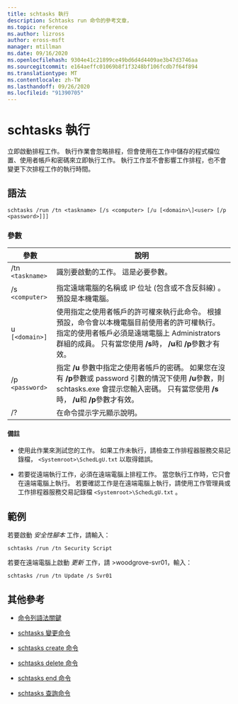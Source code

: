 ```yaml
---
title: schtasks 執行
description: Schtasks run 命令的參考文章，
ms.topic: reference
ms.author: lizross
author: eross-msft
manager: mtillman
ms.date: 09/16/2020
ms.openlocfilehash: 9304e41c21899ce49bd6d4d4409ae3b47d3746aa
ms.sourcegitcommit: e164aeffc01069b8f1f3248bf106fcdb7f64f894
ms.translationtype: MT
ms.contentlocale: zh-TW
ms.lasthandoff: 09/26/2020
ms.locfileid: "91390705"
---
```

# <a name="schtasks-run"></a>schtasks 執行

立即啟動排程工作。 執行作業會忽略排程，但會使用在工作中儲存的程式檔位置、使用者帳戶和密碼來立即執行工作。 執行工作並不會影響工作排程，也不會變更下次排程工作的執行時間。

## <a name="syntax"></a>語法

```
schtasks /run /tn <taskname> [/s <computer> [/u [<domain>\]<user> [/p <password>]]]
```

### <a name="parameters"></a>參數

| 參數 | 說明 |
|--|--|
| /tn `<taskname>` | 識別要啟動的工作。 這是必要參數。 |
| /s `<computer>` | 指定遠端電腦的名稱或 IP 位址 (包含或不含反斜線) 。 預設是本機電腦。 |
| u `[<domain>]` | 使用指定之使用者帳戶的許可權來執行此命令。 根據預設，命令會以本機電腦目前使用者的許可權執行。 指定的使用者帳戶必須是遠端電腦上 Administrators 群組的成員。 只有當您使用 **/s**時， **/u**和 **/p**參數才有效。 |
| /p `<password>` | 指定 **/u** 參數中指定之使用者帳戶的密碼。 如果您在沒有 **/p**參數或 password 引數的情況下使用 **/u**參數，則 schtasks.exe 會提示您輸入密碼。 只有當您使用 **/s**時， **/u**和 **/p**參數才有效。 |
| /? | 在命令提示字元顯示說明。 |

#### <a name="remarks"></a>備註

- 使用此作業來測試您的工作。 如果工作未執行，請檢查工作排程器服務交易記錄檔， `<Systemroot>\SchedLgU.txt` 以取得錯誤。

- 若要從遠端執行工作，必須在遠端電腦上排程工作。 當您執行工作時，它只會在遠端電腦上執行。 若要確認工作是在遠端電腦上執行，請使用工作管理員或工作排程器服務交易記錄檔 `<Systemroot>\SchedLgU.txt` 。

## <a name="examples"></a>範例

若要啟動 *安全性腳本* 工作，請輸入：

```
schtasks /run /tn Security Script
```

若要在遠端電腦上啟動 *更新* 工作，請 >woodgrove-svr01，輸入：

```
schtasks /run /tn Update /s Svr01
```

## <a name="additional-references"></a>其他參考

- [命令列語法關鍵](command-line-syntax-key.md)

- [schtasks 變更命令](schtasks-change.md)

- [schtasks create 命令](schtasks-create.md)

- [schtasks delete 命令](schtasks-delete.md)

- [schtasks end 命令](schtasks-end.md)

- [schtasks 查詢命令](schtasks-query.md)